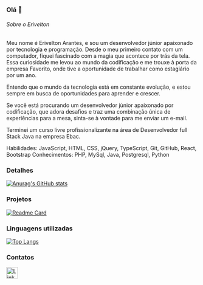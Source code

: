 ### Olá 👋


###### Sobre o Erivelton
Meu nome é Erivelton Arantes, e sou um desenvolvedor júnior apaixonado por tecnologia e programação. Desde o meu primeiro contato com um computador, fiquei fascinado com a magia que acontece por trás da tela. Essa curiosidade me levou ao mundo da codificação e me trouxe à porta da empresa Favorito, onde tive a oportunidade de trabalhar como estagiário por um ano.

Entendo que o mundo da tecnologia está em constante evolução, e estou sempre em busca de oportunidades para aprender e crescer. 

Se você está procurando um desenvolvedor júnior apaixonado por codificação, que adora desafios e traz uma combinação única de experiências para a mesa, sinta-se à vontade para me enviar um e-mail. 

Terminei um curso livre profissionalizante na área de Desenvolvedor full Stack Java na empresa Ebac.

Habilidades: JavaScript, HTML, CSS, jQuery, TypeScript, Git, GitHub, React, Bootstrap
Conhecimentos: PHP, MySql, Java, Postgresql, Python

### Detalhes

[![Anurag's GitHub stats](https://github-readme-stats.vercel.app/api?username=EriveltonArantes&show_icons=true&theme=dark)](https://github.com/anuraghazra/github-readme-stats)

### Projetos

[![Readme Card](https://github-readme-stats.vercel.app/api/pin/?username=EriveltonArantes&repo=trabalho-restaurante.github.io&theme=dark)](https://github.com/EriveltonArantes)

### Linguagens utilizadas

[![Top Langs](https://github-readme-stats.vercel.app/api/top-langs/?username=EriveltonArantes&layout=compact)](https://github.com/EriveltonArantes)

### Contatos

[<img src='https://img.shields.io/badge/LinkedIn-0077B5?style=for-the-badge&logo=linkedin&logoColor=white' alt='Linkedin' height='30'>](https://www.linkedin.com/in/erivelton-arantes-de-souza-46a4032b5/)

<!--
**EriveltonArantes/EriveltonArantes** is a ✨ _special_ ✨ repository because its `README.md` (this file) appears on your GitHub profile.

Here are some ideas to get you started:

- 🔭 I’m currently working on ...
- 🌱 I’m currently learning ...
- 👯 I’m looking to collaborate on ...
- 🤔 I’m looking for help with ...
- 💬 Ask me about ...
- 📫 How to reach me: ...
- 😄 Pronouns: ...
- ⚡ Fun fact: ...
-->
